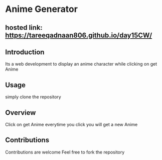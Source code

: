 # Anime Generator

## hosted link: https://tareeqadnaan806.github.io/day15CW/

## Introduction
Its a web development to display an anime character while clicking on get Anime

## Usage
simply clone the repository 

## Overview
Click on get Anime everytime you click you will get a new Anime

## Contributions
Contributions are welcome Feel free to fork the repository
